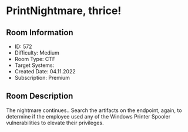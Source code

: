 ﻿# PrintNightmare, thrice!

## Room Information
- ID: 572
- Difficulty: Medium
- Room Type: CTF
- Target Systems: 
- Created Date: 04.11.2022
- Subscription: Premium

## Room Description
The nightmare continues.. Search the artifacts on the endpoint, again, to determine if the employee used any of the Windows Printer Spooler vulnerabilities to elevate their privileges.
